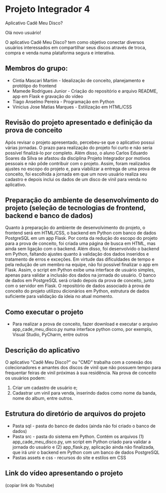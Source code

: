 # Projeto Integrador 4
Aplicativo Cadê Meu Disco?

Olá novo usuário!

O aplicativo Cadê Meu Disco? tem como objetivo conectar diversos usuários
interessados em compartilhar seus discos através de troca, compra e venda 
numa plataforma segura e interativa.


## Membros do grupo:
- Cintia Mascari Martim - Idealização de conceito, planejamento e protótipo do frontend
- Mamede Rodrigues Junior - Criação do repositório e arquivo README, app em Flask e gravação do vídeo
- Tiago Anselmo Pereira - Programação em Python
- Vinicius Jose Matias Marques - Estilização em HTML/CSS

## Revisão do projeto apresentado e definição da prova de conceito
Após revisar o projeto apresentado, percebeu-se que o aplicativo possui várias jornadas. O prazo para realização do projeto foi curto e não seria possível finalizá-lo por completo. Além disso, o aluno Carlos Eduardo Soares da Silva se afastou da disciplina Projeto Integrador por motivos pessoais e não pôde contribuir com o projeto.
Assim, foram realizados ajustes no escopo do projeto e, para viabilizar a entrega de uma prova de conceito, foi escolhida a jornada em que um novo usuário realiza seu cadastro e depois inclui os dados de um disco de vinil para venda no aplicativo.

## Preparação do ambiente de desenvolvimento do projeto (seleção de tecnologias de frontend, backend e banco de dados)
Quanto à preparação do ambiente de desenvolvimento do projeto, o frontend será em HTML/CSS, o backend em Python com banco de dados PostgreSQL em um app Flask.
Por conta da redução do escopo do projeto para a prova de conceito, foi criada uma página de busca em HTML, mas ainda sem ligação com o backend.
Além disso, foi desenvolvido o backend em Python, faltando ajustes quanto à validação dos dados inseridos e tratamento de erros e exceções. Em virtude das dificuldades de tempo e pela redução de um membro na equipe, não foi possível finalizar o app em Flask. Assim, o script em Python exibe uma interface de usuário simples, apenas para validar a inclusão dos dados na jornada do usuário.
O banco de dados em PostgreSQL será criado depois da prova de conceito, junto com o servidor em Flask. O repositório de dados associado à prova de conceito do projeto utilizou dicionários em Python, estrutura de dados suficiente para validação da ideia no atual momento.

## Como executar o projeto
- Para realizar a prova de conceito, fazer download e executar o arquivo app_cade_meu_disco.py numa interface python como, por exemplo, Visual Studio, PyCharm, entre outros

## Descrição do aplicativo
O aplicativo "Cadê Meu Disco?" ou "CMD" trabalha com a conexão dos colecionadores e amantes dos discos de vinil que não possuem tempo para frequentar feiras de vinil próximas à sua residência. Na prova de conceito os usuários podem:
1. Criar um cadastro de usuário e;
2. Cadastrar um vinil para venda, inserindo dados como nome da banda, nome do album, entre outros.
   
## Estrutura do diretório de arquivos do projeto
* Pasta sql - pasta do banco de dados (ainda não foi criado o banco de dados)
* Pasta src - pasta do sistema em Python. Contém os arquivos (1) app_cade_meu_disco.py, um script em Python criado para validar a jornada do usuário e (2) app_flask.py, aplicação ainda não finalizada, que irá unir o backend em Python com um banco de dados PostgreSQL
* Pastas assets e css - recursos do site e estilos em CSS

## Link do vídeo apresentando o projeto
(copiar link do Youtube)
